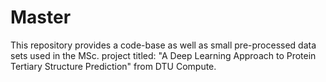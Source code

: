 # Master

This repository provides a code-base as well as small pre-processed data sets used in the MSc. project titled: "A Deep Learning Approach to Protein Tertiary Structure Prediction" from DTU Compute. 
